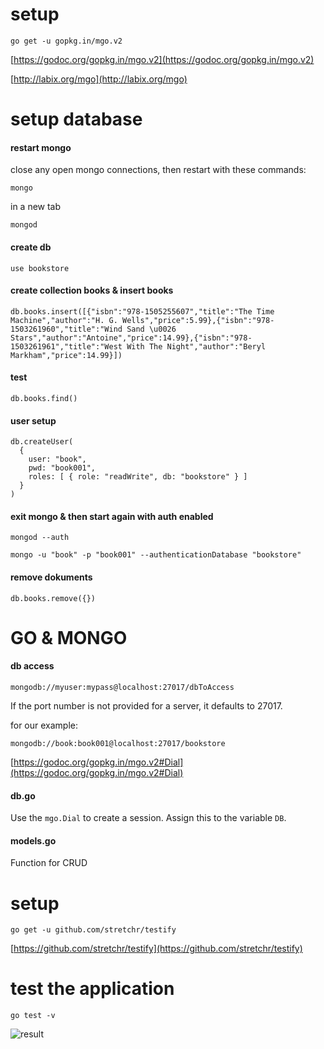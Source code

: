 # setup

```
go get -u gopkg.in/mgo.v2
```

[https://godoc.org/gopkg.in/mgo.v2](https://godoc.org/gopkg.in/mgo.v2)

[http://labix.org/mgo](http://labix.org/mgo)

# setup database

#### restart mongo
close any open mongo connections, then restart with these commands:
```
mongo
```

in a new tab
```
mongod
```

#### create db
```
use bookstore
```

#### create collection books & insert books
```
db.books.insert([{"isbn":"978-1505255607","title":"The Time Machine","author":"H. G. Wells","price":5.99},{"isbn":"978-1503261960","title":"Wind Sand \u0026 Stars","author":"Antoine","price":14.99},{"isbn":"978-1503261961","title":"West With The Night","author":"Beryl Markham","price":14.99}])

```

#### test
```
db.books.find()
```

#### user setup
```
db.createUser(
  {
    user: "book",
    pwd: "book001",
    roles: [ { role: "readWrite", db: "bookstore" } ]
  }
)
```

#### exit mongo & then start again with auth enabled
```
mongod --auth
```

```
mongo -u "book" -p "book001" --authenticationDatabase "bookstore"
```
#### remove dokuments
```
db.books.remove({})
```
# GO & MONGO

#### db access

```
mongodb://myuser:mypass@localhost:27017/dbToAccess
```

If the port number is not provided for a server, it defaults to 27017.

for our example:
```
mongodb://book:book001@localhost:27017/bookstore
```
[https://godoc.org/gopkg.in/mgo.v2#Dial](https://godoc.org/gopkg.in/mgo.v2#Dial)

#### db.go
Use the ```mgo.Dial``` to create a session. Assign this to the variable ```DB```.


#### models.go
Function for CRUD 

# setup

```
go get -u github.com/stretchr/testify
```
[https://github.com/stretchr/testify](https://github.com/stretchr/testify)

# test the application
```
go test -v

```
![result](https://github.com/valentynkuts/tau/blob/main/Laboratorium_13/res.png)
